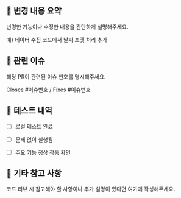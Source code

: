 ## 🔀 변경 내용 요약
변경한 기능이나 수정한 내용을 간단하게 설명해주세요.

예) 데이터 수집 코드에서 날짜 포맷 처리 추가


## 🧩 관련 이슈
해당 PR이 관련된 이슈 번호를 명시해주세요.

Closes #이슈번호 / Fixes #이슈번호


## 🧪 테스트 내역
- [ ] 로컬 테스트 완료
- [ ] 문제 없이 실행됨
- [ ] 주요 기능 정상 작동 확인


## 📎 기타 참고 사항
코드 리뷰 시 참고해야 할 사항이나 추가 설명이 있다면 여기에 작성해주세요.
